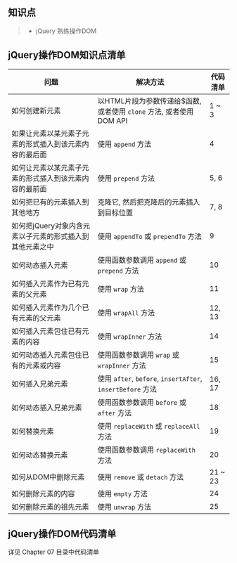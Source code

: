 ## 知识点

> * jQuery 熟练操作DOM

## jQuery操作DOM知识点清单

问题  | 解决方法 | 代码清单|
---- |----     |----   |
如何创建新元素|以HTML片段为参数传递给$函数, 或者使用 `clone` 方法, 或者使用 DOM API |1 ~ 3 |
如果让元素以某元素子元素的形式插入到该元素内容的最后面| 使用 `append` 方法|4 |
如何让元素以某元素子元素的形式插入到该元素内容的最前面| 使用 `prepend` 方法|5, 6|
如何把已有的元素插入到其他地方 | 克隆它, 然后把克隆后的元素插入到目标位置 |7, 8|
如何把jQuery对象内含元素以子元素的形式插入到其他元素之中| 使用 `appendTo` 或 `prependTo` 方法| 9|
如何动态插入元素| 使用函数参数调用 `append` 或 `prepend` 方法|10|
如何插入元素作为已有元素的父元素| 使用 `wrap` 方法| 11|
如何插入元素作为几个已有元素的父元素| 使用 `wrapAll` 方法| 12, 13|
如何插入元素包住已有元素的内容| 使用 `wrapInner` 方法| 14|
如何动态插入元素包住已有的元素或内容|使用函数参数调用 `wrap` 或 `wrapInner` 方法|15|
如何插入兄弟元素| 使用 `after`, `before`, `insertAfter`,  `insertBefore` 方法|16, 17|
如何动态插入兄弟元素| 使用函数参数调用 `before` 或 `after` 方法|18|
如何替换元素|使用 `replaceWith` 或 `replaceAll` 方法|19|
如何动态替换元素| 使用函数参数调用 `replaceWith` 方法| 20|
如何从DOM中删除元素|使用 `remove` 或 `detach` 方法 | 21 ~ 23|
如何删除元素的内容| 使用 `empty` 方法| 24|
如何删除元素的祖先元素| 使用 `unwrap` 方法| 25|

## jQuery操作DOM代码清单
详见 Chapter 07 目录中代码清单



    

